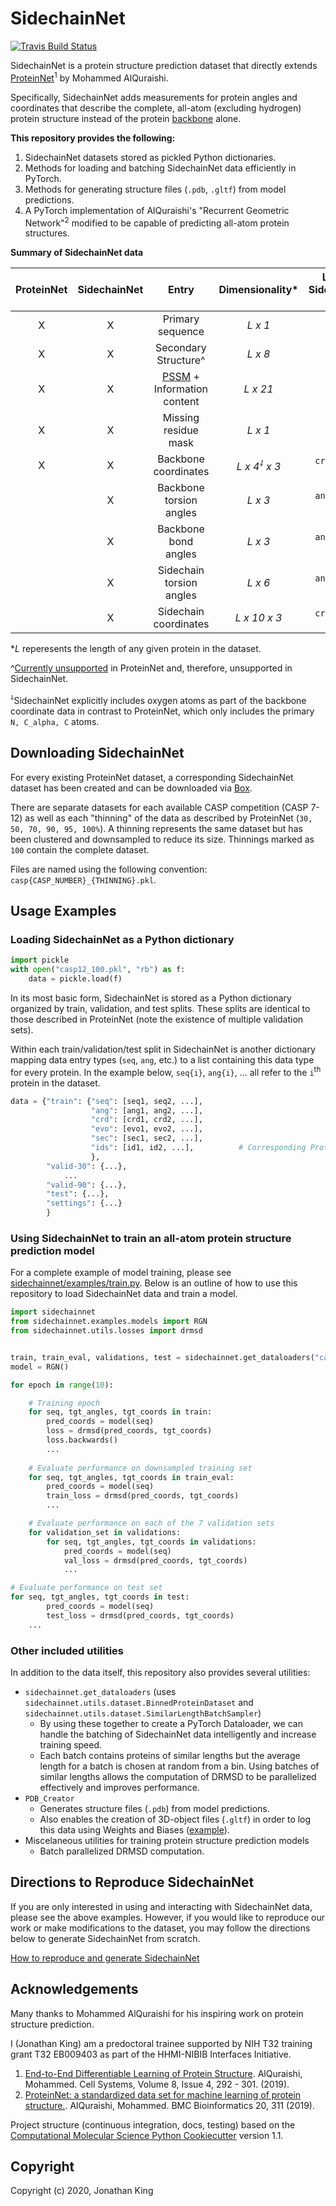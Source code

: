 SidechainNet
==============================
[//]: # (Badges)
[![Travis Build Status](https://travis-ci.com/jonathanking/sidechainnet.svg?branch=master)](https://travis-ci.com/jonathanking/sidechainnet)

SidechainNet is a protein structure prediction dataset that directly extends [ProteinNet](https://github.com/aqlaboratory/proteinnet)<sup>1</sup> by Mohammed AlQuraishi.

Specifically, SidechainNet adds measurements for protein angles and coordinates that describe the complete, all-atom (excluding hydrogen) protein structure instead of the protein [backbone](https://foldit.fandom.com/wiki/Protein_backbone) alone.

**This repository provides the following:**
1. SidechainNet datasets stored as pickled Python dictionaries.
2. Methods for loading and batching SidechainNet data efficiently in PyTorch. 
3. Methods for generating structure files (`.pdb`, `.gltf`) from model predictions.
4. A PyTorch implementation of AlQuraishi's "Recurrent Geometric Network"<sup>2</sup> modified to be capable of predicting all-atom protein structures. 
 
 **Summary of SidechainNet data**
 
| ProteinNet | SidechainNet | Entry | Dimensionality* | Label in SidechainNet data |
| :---: | :---: | :---: | :---: |  :---: |
| X | X | Primary sequence | *L x 1* | `seq` |
| X | X | Secondary Structure^ | *L x 8* |  `sec` |
| X | X | [PSSM](https://en.wikipedia.org/wiki/Position_weight_matrix) + Information content | *L x 21* |  `evo` |
| X | X | Missing residue mask | *L x 1* |  `msk` |
| X | X | Backbone coordinates | *L x 4<sup>⸸</sup> x 3* |  `crd`, subset `[0:4]` |
|  | X | Backbone torsion angles | *L x 3* |  `ang`, subset `[0:3]` |
|  | X | Backbone bond angles | *L x 3* |  `ang`, subset `[3:6]` |
|  | X | Sidechain torsion angles | *L x 6* |   `ang`, subset `[6:12]` |
|  | X | Sidechain coordinates | *L x 10 x 3* |  `crd`, subset `[4:14]` |

**L* reperesents the length of any given protein in the dataset.

^[Currently unsupported](https://github.com/aqlaboratory/proteinnet/issues/5) in ProteinNet and, therefore, unsupported in SidechainNet.

<sup>⸸</sup>SidechainNet explicitly includes oxygen atoms as part of the backbone coordinate data in contrast to ProteinNet, which only includes the primary `N, C_alpha, C` atoms.

## Downloading SidechainNet

For every existing ProteinNet dataset, a corresponding SidechainNet dataset has been created and can be downloaded via [Box](https://www.youtube.com/watch?v=dQw4w9WgXcQ). 

There are separate datasets for each available CASP competition (CASP 7-12) as well as each "thinning" of the data as described by ProteinNet (`30, 50, 70, 90, 95, 100%`). A thinning represents the same dataset but has been clustered and downsampled to reduce its size. Thinnings marked as `100` contain the complete dataset.

Files are named using the following convention: `casp{CASP_NUMBER}_{THINNING}.pkl`.

## Usage Examples

### Loading SidechainNet as a Python dictionary

```python
import pickle
with open("casp12_100.pkl", "rb") as f:
    data = pickle.load(f)
```
In its most basic form, SidechainNet is stored as a Python dictionary organized by train, validation, and test splits. These splits are identical to those described in ProteinNet (note the existence of multiple validation sets).
 
 Within each train/validation/test split in SidechainNet is another dictionary mapping data entry types (`seq`, `ang`, etc.) to a list containing this data type for every protein. In the example below, `seq{i}`, `ang{i}`, ... all refer to the `i`<sup>th</sup> protein in the dataset.
```python
data = {"train": {"seq": [seq1, seq2, ...],
                  "ang": [ang1, ang2, ...],
                  "crd": [crd1, crd2, ...],
                  "evo": [evo1, evo2, ...],
                  "sec": [sec1, sec2, ...],
                  "ids": [id1, id2, ...],          # Corresponding ProteinNet IDs
                  },
        "valid-30": {...},
            ...
        "valid-90": {...},
        "test": {...},
        "settings": {...}
        }
```

### Using SidechainNet to train an all-atom protein structure prediction model 

For a complete example of model training, please see [sidechainnet/examples/train.py](./sidechainnet/examples/train.py). Below is an outline of how to use this repository to load SidechainNet data and train a model.

```python
import sidechainnet
from sidechainnet.examples.models import RGN
from sidechainnet.utils.losses import drmsd


train, train_eval, validations, test = sidechainnet.get_dataloaders("casp12_100.pkl")
model = RGN()

for epoch in range(10):

    # Training epoch
    for seq, tgt_angles, tgt_coords in train:
        pred_coords = model(seq)
        loss = drmsd(pred_coords, tgt_coords)
        loss.backwards()
        ...
    
    # Evaluate performance on downsampled training set
    for seq, tgt_angles, tgt_coords in train_eval:
        pred_coords = model(seq)
        train_loss = drmsd(pred_coords, tgt_coords)
        ...

    # Evaluate performance on each of the 7 validation sets
    for validation_set in validations:
        for seq, tgt_angles, tgt_coords in validations:
            pred_coords = model(seq)
            val_loss = drmsd(pred_coords, tgt_coords)
            ...

# Evaluate performance on test set
for seq, tgt_angles, tgt_coords in test:
        pred_coords = model(seq)
        test_loss = drmsd(pred_coords, tgt_coords)
    ...
```

### Other included utilities
In addition to the data itself, this repository also provides several utilities:
- `sidechainnet.get_dataloaders` (uses `sidechainnet.utils.dataset.BinnedProteinDataset` and `sidechainnet.utils.dataset.SimilarLengthBatchSampler`)
    - By using these together to create a PyTorch Dataloader, we can handle the batching of SidechainNet data intelligently and increase training speed.
     - Each batch contains proteins of similar lengths but the average length for a batch is chosen at random from a bin. Using batches of similar lengths allows the computation of DRMSD to be parallelized effectively and improves performance.
- `PDB_Creator`
    - Generates structure files (`.pdb`) from model predictions.
    - Also enables the creation of 3D-object files (`.gltf`) in order to log this data using Weights and Biases ([example](https://app.wandb.ai/koes-group/protein-transformer/reports/Evaluating-the-Impact-of-Sequence-Convolutions-and-Embeddings-on-Protein-Structure-Prediction--Vmlldzo2OTg4Nw)).
- Miscelaneous utilities for training protein structure prediction models
    - Batch parallelized DRMSD computation.

## Directions to Reproduce SidechainNet

If you are only interested in using and interacting with SidechainNet data, please see the above examples. However, if you would like to reproduce our work or make modifications to the dataset, you may follow the directions below to generate SidechainNet from scratch.

[How to reproduce and generate SidechainNet](./how_to_reproduce.md)


## Acknowledgements

Many thanks to Mohammed AlQuraishi for his inspiring work on protein structure prediction.

I (Jonathan King) am a predoctoral trainee supported by NIH T32 training grant T32 EB009403 as part of the HHMI-NIBIB Interfaces Initiative.

1. [End-to-End Differentiable Learning of Protein Structure](https://doi.org/10.1016/j.cels.2019.03.006). AlQuraishi, Mohammed. Cell Systems, Volume 8, Issue 4, 292 - 301. (2019).
2. [ProteinNet: a standardized data set for machine learning of protein structure.](https://doi.org/10.1186/s12859-019-2932-0). AlQuraishi, Mohammed. BMC Bioinformatics 20, 311 (2019).
 
 
 
Project structure (continuous integration, docs, testing) based on the 
[Computational Molecular Science Python Cookiecutter](https://github.com/molssi/cookiecutter-cms) version 1.1.

## Copyright

Copyright (c) 2020, Jonathan King
